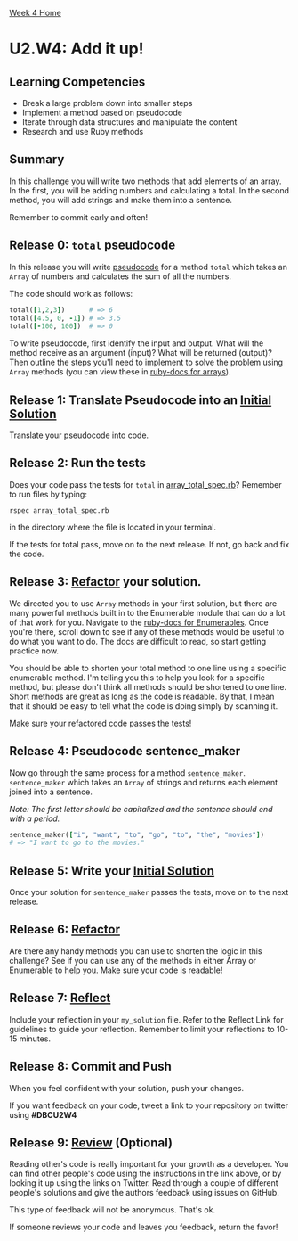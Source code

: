 [Week 4 Home](../../)

# U2.W4: Add it up!

## Learning Competencies
- Break a large problem down into smaller steps
- Implement a method based on pseudocode
- Iterate through data structures and manipulate the content
- Research and use Ruby methods

## Summary
In this challenge you will write two methods that add elements of an array. In the first, you will be adding numbers and calculating a total. In the second method, you will add strings and make them into a sentence.

Remember to commit early and often!

## Release 0: `total` pseudocode
In this release you will write [pseudocode](https://github.com/Devbootcamp/phase-0-handbook/blob/master/coding-references/pseudocode.md) for a method `total` which takes an `Array` of numbers and calculates the sum of all the numbers.

The code should work as follows:

```ruby
total([1,2,3])      # => 6
total([4.5, 0, -1]) # => 3.5
total([-100, 100])  # => 0
```

To write pseudocode, first identify the input and output. What will the method receive as an argument (input)? What will be returned (output)? Then outline the steps you'll need to implement to solve the problem using `Array` methods (you can view these in [ruby-docs for arrays](http://www.ruby-doc.org/core-2.0/Array.html)).

## Release 1: Translate Pseudocode into an [Initial Solution](https://github.com/Devbootcamp/phase-0-handbook/blob/master/coding-references/initial-solution.md)

Translate your pseudocode into code.

## Release 2: Run the tests
Does your code pass the tests for `total` in [array_total_spec.rb](array_total_spec.rb)? Remember to run files by typing:

`rspec array_total_spec.rb`

in the directory where the file is located in your terminal.

If the tests for total pass, move on to the next release. If not, go back and fix the code.

## Release 3: [Refactor](https://github.com/Devbootcamp/phase-0-handbook/blob/master/coding-references/refactoring.md) your solution.

We directed you to use `Array` methods in your first solution, but there are many powerful methods built in to the Enumerable module that can do a lot of that work for you. Navigate to the [ruby-docs for Enumerables](http://ruby-doc.org/core-2.0/Enumerable.html). Once you're there, scroll down to see if any of these methods would be useful to do what you want to do. The docs are difficult to read, so start getting practice now.

You should be able to shorten your total method to one line using a specific enumerable method. I'm telling you this to help you look for a specific method, but please don't think all methods should be shortened to one line. Short methods are great as long as the code is readable. By that, I mean that it should be easy to tell what the code is doing simply by scanning it.

Make sure your refactored code passes the tests!

## Release 4: Pseudocode sentence_maker
Now go through the same process for a method `sentence_maker`. `sentence_maker` which takes an `Array` of strings and returns each element joined into a sentence.

*Note: The first letter should be capitalized and the sentence should end with a period.*

```ruby
sentence_maker(["i", "want", "to", "go", "to", "the", "movies"])
# => "I want to go to the movies."
```

## Release 5: Write your [Initial Solution](https://github.com/Devbootcamp/phase-0-handbook/blob/master/coding-references/initial-solution.md)

Once your solution for `sentence_maker` passes the tests, move on to the next release.

## Release 6: [Refactor](https://github.com/Devbootcamp/phase-0-handbook/blob/master/coding-references/refactoring.md)

Are there any handy methods you can use to shorten the logic in this challenge? See if you can use any of the methods in either Array or Enumerable to help you. Make sure your code is readable!

## Release 7:  [Reflect](https://github.com/Devbootcamp/phase-0-handbook/blob/master/coding-references/reflection-guidelines.md)
Include your reflection in your `my_solution` file. Refer to the Reflect Link for guidelines to guide your reflection. Remember to limit your reflections to 10-15 minutes.

## Release 8: Commit and Push
When you feel confident with your solution, push your changes.

If you want feedback on your code, tweet a link to your repository on twitter using **#DBCU2W4**

## Release 9: [Review](https://github.com/Devbootcamp/phase-0-handbook/blob/master/coding-references/review.md) (Optional)

Reading other's code is really important for your growth as a developer. You can find other people's code using the instructions in the link above, or by looking it up using the links on Twitter. Read through a couple of different people's solutions and give the authors feedback using issues on GitHub.

This type of feedback will not be anonymous. That's ok.

If someone reviews your code and leaves you feedback, return the favor!
